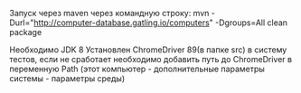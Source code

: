 Запуск через maven через командную строку: mvn -Durl="http://computer-database.gatling.io/computers" -Dgroups=All clean package

Необходимо JDK 8 
Установлен ChromeDriver 89(в папке src) в систему тестов, если не сработает необходимо добавить путь до ChromeDriver в переменную Path (этот компьютер - 
дополнительные параметры системы - параметры среды)
